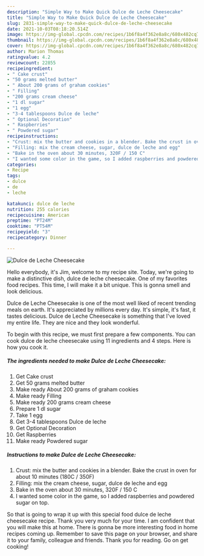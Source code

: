 ```yaml
---
description: "Simple Way to Make Quick Dulce de Leche Cheesecake"
title: "Simple Way to Make Quick Dulce de Leche Cheesecake"
slug: 2831-simple-way-to-make-quick-dulce-de-leche-cheesecake
date: 2021-10-03T08:18:20.514Z
image: https://img-global.cpcdn.com/recipes/1b6f8a4f362e8a8c/680x482cq70/dulce-de-leche-cheesecake-recipe-main-photo.jpg
thumbnail: https://img-global.cpcdn.com/recipes/1b6f8a4f362e8a8c/680x482cq70/dulce-de-leche-cheesecake-recipe-main-photo.jpg
cover: https://img-global.cpcdn.com/recipes/1b6f8a4f362e8a8c/680x482cq70/dulce-de-leche-cheesecake-recipe-main-photo.jpg
author: Marion Thomas
ratingvalue: 4.2
reviewcount: 22855
recipeingredient:
- " Cake crust"
- "50 grams melted butter"
- " About 200 grams of graham cookies"
- " Filling"
- "200 grams cream cheese"
- "1 dl sugar"
- "1 egg"
- "3-4 tablespoons Dulce de leche"
- " Optional Decoration"
- " Raspberries"
- " Powdered sugar"
recipeinstructions:
- "Crust: mix the butter and cookies in a blender. Bake the crust in oven for about 10 minutes (180C / 350F)"
- "Filling: mix the cream cheese, sugar, dulce de leche and egg"
- "Bake in the oven about 30 minutes, 320F / 150 C"
- "I wanted some color in the game, so I added raspberries and powdered sugar on top."
categories:
- Recipe
tags:
- dulce
- de
- leche

katakunci: dulce de leche 
nutrition: 255 calories
recipecuisine: American
preptime: "PT24M"
cooktime: "PT54M"
recipeyield: "3"
recipecategory: Dinner

---
```



![Dulce de Leche Cheesecake](https://img-global.cpcdn.com/recipes/1b6f8a4f362e8a8c/680x482cq70/dulce-de-leche-cheesecake-recipe-main-photo.jpg)

Hello everybody, it's Jim, welcome to my recipe site. Today, we're going to make a distinctive dish, dulce de leche cheesecake. One of my favorites food recipes. This time, I will make it a bit unique. This is gonna smell and look delicious.

Dulce de Leche Cheesecake is one of the most well liked of recent trending meals on earth. It's appreciated by millions every day. It's simple, it's fast, it tastes delicious. Dulce de Leche Cheesecake is something that I've loved my entire life. They are nice and they look wonderful.




To begin with this recipe, we must first prepare a few components. You can cook dulce de leche cheesecake using 11 ingredients and 4 steps. Here is how you cook it.

<!--inarticleads1-->

##### The ingredients needed to make Dulce de Leche Cheesecake:

1. Get  Cake crust
1. Get 50 grams melted butter
1. Make ready  About 200 grams of graham cookies
1. Make ready  Filling
1. Make ready 200 grams cream cheese
1. Prepare 1 dl sugar
1. Take 1 egg
1. Get 3-4 tablespoons Dulce de leche
1. Get  Optional Decoration
1. Get  Raspberries
1. Make ready  Powdered sugar




<!--inarticleads2-->

##### Instructions to make Dulce de Leche Cheesecake:

1. Crust: mix the butter and cookies in a blender. Bake the crust in oven for about 10 minutes (180C / 350F)
1. Filling: mix the cream cheese, sugar, dulce de leche and egg
1. Bake in the oven about 30 minutes, 320F / 150 C
1. I wanted some color in the game, so I added raspberries and powdered sugar on top.




So that is going to wrap it up with this special food dulce de leche cheesecake recipe. Thank you very much for your time. I am confident that you will make this at home. There is gonna be more interesting food in home recipes coming up. Remember to save this page on your browser, and share it to your family, colleague and friends. Thank you for reading. Go on get cooking!
